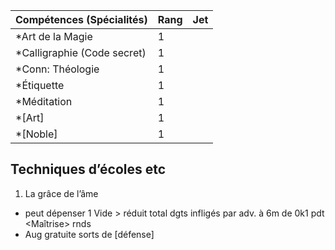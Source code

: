 | Compétences (Spécialités)                     | Rang  | Jet
| --------------------------------------------- | ----- | -------
| *Art de la Magie                              | 1     |
| *Calligraphie (Code secret)                   | 1     |
| *Conn: Théologie                              | 1     |
| *Étiquette                                    | 1     |
| *Méditation                                   | 1     |
| *[Art]                                        | 1     |
| *[Noble]                                      | 1     |

## Techniques d’écoles etc

1. La grâce de l’âme
  * peut dépenser 1 Vide > réduit total dgts infligés par adv. à 6m de 0k1 pdt
    <Maîtrise> rnds
  * Aug gratuite sorts de [défense]
